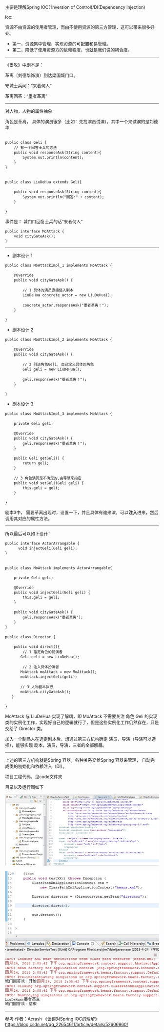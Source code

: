 主要是理解Spring IOC( Inversion of Control)/DI(Dependency Injection)

ioc: 

资源不由资源的使用者管理，而由不使用资源的第三方管理，这可以带来很多好处。
* 第一，资源集中管理，实现资源的可配置和易管理。
* 第二，降低了使用资源方的依赖程度，也就是我们说的耦合度。

---

《墨攻》中剧本是：

革离（刘德华饰演）到达梁国城门口。

守城士兵问：“来着何人”

革离回答：“墨者革离” 

-----

对人物，人物的属性抽象

角色是革离， 具体的演员很多（比如：先找演员试演），其中一个来试演的是刘德华
```

public class Geli {
    // 有一个回答士兵的方法
	public void responseAsk(String content){
		System.out.println(content);
	}
}


public class LiuDeHua extends Geli{
	
	public void responseAsk(String content){
		System.out.println("回答:" + content);
	}
	
}
```

事件是： 城门口回复士兵的话“来者何人”
```
public interface MoAttack {
	void cityGateAsk();
}
```

----

* 剧本设计 1 

```
public class MoAttackImpl_1 implements MoAttack {

	@Override
	public void cityGateAsk() {
		
		// 1 具体的演员直接侵入剧本
		LiuDeHua concrete_actor = new LiuDeHua();
		
		concrete_actor.responseAsk("墨者革离！");
	}

}
```

* 剧本设计 2

```
public class MoAttackImpl_2 implements MoAttack {

	@Override
	public void cityGateAsk() {
		
		// 2 引进角色Geli, 自己定义具体的角色
		Geli geli = new LiuDeHua();
		
		geli.responseAsk("墨者革离！");
	}

}
```


* 剧本设计 3

```
public class MoAttackImpl_3 implements MoAttack {

	private Geli geli;
	
	@Override
	public void cityGateAsk() {		
		geli.responseAsk("墨者革离！");
	}

	public Geli getGeli() {
		return geli;
	}

	// 3 角色演员是不确定的,由导演来指定
	public void setGeli(Geli geli) {
		this.geli = geli;
	}

}
```


剧本3中， 需要革离出现时，设置一下，并且具体有谁来演，可以**注入**进来，然后调用其对应的属性方法。

----

所以最后可以如下设计：

```
public interface ActorArrangable {
	  void injectGeli(Geli geli);  
}


public class MoAttack implements ActorArrangable{

	private Geli geli;  
	 
	@Override
	public void injectGeli(Geli geli) {
		this.geli = geli;
	}
	
	public void cityGateAsk() {  
        geli.responseAsk("墨者革离");  
    }  
}

public class Director {
	
	public void direct(){  
        // 1 指定角色的扮演者  
       Geli geli = new LiuDeHua();    
  
        // 2 注入具体扮演者
       MoAttack moAttack = new MoAttack();
       moAttack.injectGeli(geli);
       
       // 3 人物剧本执行
       moAttack.cityGateAsk();
   }  
	
}
```

MoAttack 与 LiuDeHua 实现了解耦，即 MoAttack 不需要关注 角色 Geli 的实现类的实例化工作，实现好自己的逻辑就行了，但是这些实例化工作仍然存在，只是交给了 Director 类。

加入一个制品人在选定剧本后，想通过第三方机构确定 演员，导演（导演可以选择），能够实现 剧本，演员，导演，三者的全部解耦。

----

上述的第三方机构就是Spring 容器，各种关系交给Spring 容器来管理， 自动完成类的初始化和依赖注入（DI）。


项目工程代码，见code文件夹

目录以及运行图如下

![](./imgs/peizhi.jpg)

![](./imgs/rs.jpg)

----

参考
作者：Acrash
《谈谈对Spring IOC的理解》
https://blog.csdn.net/qq_22654611/article/details/52606960/